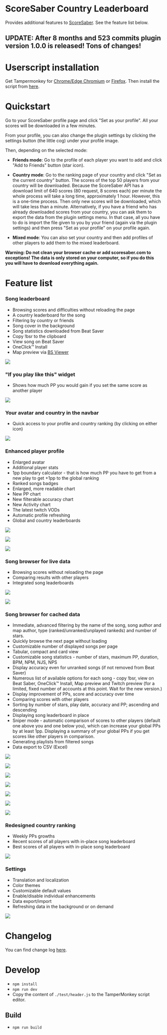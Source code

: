 # ScoreSaber Country Leaderboard
Provides additional features to [ScoreSaber](https://scoresaber.com). See the feature list below.

## UPDATE: After 8 months and 523 commits plugin version 1.0.0 is released! Tons of changes!

# Userscript installation
Get Tampermonkey for [Chrome/Edge Chromium](https://chrome.google.com/webstore/detail/tampermonkey/dhdgffkkebhmkfjojejmpbldmpobfkfo) or [Firefox](https://addons.mozilla.org/firefox/addon/tampermonkey/). Then install the script from [here](https://github.com/motzel/ScoreSaberCountryLeaderboard/raw/master/dist/scoresaber-country-leaderboard.user.js).

# Quickstart

Go to your ScoreSaber profile page and click "Set as your profile". All your scores will be downloaded in a few minutes.

From your profile, you can also change the plugin settings by clicking the settings button (the little cog) under your profile image.

Then, depending on the selected mode:

- **Friends mode**: Go to the profile of each player you want to add and click "Add to Friends" button (star icon).

- **Country mode**: Go to the ranking page of your country and click "Set as the current country" button. The scores of the top 50 players from your country will be downloaded. Because the ScoreSaber API has a download limit of 640 scores (80 request, 8 scores each) per minute the whole process will take a long time, approximately 1 hour. However, this is a one-time process. Then only new scores will be downloaded, which will take less than a minute. Alternatively, if you have a friend who has already downloaded scores from your country, you can ask them to export the data from the plugin settings menu. In that case, all you have to do is import the file given to you by your friend (again via the plugin settings) and then press "Set as your profile" on your profile again.

- **Mixed mode**: You can also set your country and then add profiles of other players to add them to the mixed leaderboard.

**Warning: Do not clean your browser cache or add scoresaber.com to exceptions! The data is only stored on your computer, so if you do this you will have to download everything again.**

# Feature list

### Song leaderboard
- Browsing scores and difficulties without reloading the page
- A country leaderboard for the song
- Filtering by country or friends
- Song cover in the background
- Song statistics downloaded from Beat Saver 
- Copy !bsr to the clipboard
- View song on Beat Saver
- OneClick&trade; Install
- Map preview via [BS Viewer](https://skystudioapps.com/bs-viewer/)

![](https://github.com/motzel/ScoreSaberCountryLeaderboard/raw/master/doc/01_song_leaderboard.png)

### "If you play like this" widget
- Shows how much PP you would gain if you set the same score as another player

![](https://github.com/motzel/ScoreSaberCountryLeaderboard/raw/master/doc/02_if_you_play.png)

### Your avatar and country in the navbar
- Quick access to your profile and country ranking (by clicking on either icon)

![](https://github.com/motzel/ScoreSaberCountryLeaderboard/raw/master/doc/03_avatar_in_navbar.png)


### Enhanced player profile
- Enlarged avatar
- Additional player stats
- 1pp boundary calculator - that is how much PP you have to get from a new play to get +1pp to the global ranking
- Ranked songs badges
- Enlarged, more readable chart
- New PP chart
- New filterable accuracy chart
- New Activity chart  
- The latest twitch VODs
- Automatic profile refreshing
- Global and country leaderboards
 
![](https://github.com/motzel/ScoreSaberCountryLeaderboard/raw/master/doc/04_enhanced_profile.png)

![](https://github.com/motzel/ScoreSaberCountryLeaderboard/raw/master/doc/05_accuracy_chart.png)

![](https://github.com/motzel/ScoreSaberCountryLeaderboard/raw/master/doc/14_twich_and_ppcalc.png)

### Song browser for live data

- Browsing scores without reloading the page
- Comparing results with other players
- Integrated song leaderboards

![](https://github.com/motzel/ScoreSaberCountryLeaderboard/raw/master/doc/13_ss_song_browser_1.png)

![](https://github.com/motzel/ScoreSaberCountryLeaderboard/raw/master/doc/13_ss_song_browser_2.png)

### Song browser for cached data
- Immediate, advanced filtering by the name of the song, song author and map author, type (ranked/unranked/unplayed rankeds) and number of stars.
- Quickly browse the next page without loading
- Customizable number of displayed songs per page
- Tabular, compact and card view
- Customizable song statistics - number of stars, maximum PP, duration, BPM, NPM, NJS, NPS
- Display accuracy even for unranked songs (if not removed from Beat Saver)
- Numerous list of available options for each song - copy !bsr, view on Beat Saber, OneClick&trade; Install, Map preview and Twitch preview (for a limited, fixed number of accounts at this point. Wait for the new version.)
- Display improvement of PPs, score and accuracy over time
- Comparing scores with other players
- Sorting by number of stars, play date, accuracy and PP; ascending and descending
- Displaying song leaderboard in place
- Sniper mode - automatic comparison of scores to other players (default one above you and one below you), which can increase your global PPs by at least 1pp. Displaying a summary of your global PPs if you get scores like other players in comparison.
- Generating playlists from filtered songs
- Data export to CSV (Excel)


![](https://github.com/motzel/ScoreSaberCountryLeaderboard/raw/master/doc/06_adv_filtering_1.png)

![](https://github.com/motzel/ScoreSaberCountryLeaderboard/raw/master/doc/06_adv_filtering_2.png)

![](https://github.com/motzel/ScoreSaberCountryLeaderboard/raw/master/doc/06_adv_filtering_3.png)

![](https://github.com/motzel/ScoreSaberCountryLeaderboard/raw/master/doc/07_sorting.png)

![](https://github.com/motzel/ScoreSaberCountryLeaderboard/raw/master/doc/08_metrics.png)

![](https://github.com/motzel/ScoreSaberCountryLeaderboard/raw/master/doc/09_types.png)

![](https://github.com/motzel/ScoreSaberCountryLeaderboard/raw/master/doc/10_in_place_leaderboard.png)

### Redesigned country ranking
- Weekly PPs growths
- Recent scores of all players with in-place song leaderboard
- Best scores of all players with in-place song leaderboard

![](https://github.com/motzel/ScoreSaberCountryLeaderboard/raw/master/doc/11_country_ranking.png)

### Settings
- Translation and localization
- Color themes
- Customizable default values
- Enable/disable individual enhancements
- Data export/import
- Refreshing data in the background or on demand

![](https://github.com/motzel/ScoreSaberCountryLeaderboard/raw/master/doc/12_settings.png)

# Changelog
You can find change log [here](CHANGELOG.md).

# Develop
- `npm install`
- `npm run dev`
- Copy the content of `./test/header.js` to the TamperMonkey script editor.

## Build
- `npm run build` 
